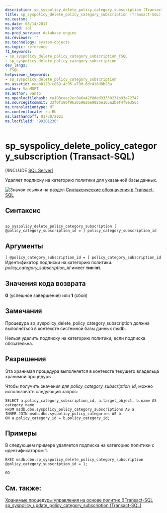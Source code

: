 ```yaml
---
description: sp_syspolicy_delete_policy_category_subscription (Transact-SQL)
title: sp_syspolicy_delete_policy_category_subscription (Transact-SQL) | Документация Майкрософт
ms.custom: ''
ms.date: 03/14/2017
ms.prod: sql
ms.prod_service: database-engine
ms.reviewer: ''
ms.technology: system-objects
ms.topic: reference
f1_keywords:
- sp_syspolicy_delete_policy_category_subscription_TSQL
- sp_syspolicy_delete_policy_category_subscription
dev_langs:
- TSQL
helpviewer_keywords:
- sp_syspolicy_delete_policy_category_subscription
ms.assetid: eeab0120-c869-4c95-a79d-6dc418d0b23a
author: VanMSFT
ms.author: vanto
ms.openlocfilehash: ca183caac2ec8a6a42f8ded33330231b93e72747
ms.sourcegitcommit: 33f0f190f962059826e002be165a2bef4f9e350c
ms.translationtype: MT
ms.contentlocale: ru-RU
ms.lasthandoff: 01/30/2021
ms.locfileid: "99201236"
---
```

# <a name="sp_syspolicy_delete_policy_category_subscription-transact-sql"></a>sp_syspolicy_delete_policy_category_subscription (Transact-SQL)
[!INCLUDE [SQL Server](../../includes/applies-to-version/sqlserver.md)]

  Удаляет подписку на категорию политики для указанной базы данных.  
  
 ![Значок ссылки на раздел](../../database-engine/configure-windows/media/topic-link.gif "Значок ссылки на раздел") [Синтаксические обозначения в Transact-SQL](../../t-sql/language-elements/transact-sql-syntax-conventions-transact-sql.md)  
  
## <a name="syntax"></a>Синтаксис  
  
```  
  
sp_syspolicy_delete_policy_category_subscription [ @policy_category_subscription_id = ] policy_category_subscription_id  
```  
  
## <a name="arguments"></a>Аргументы  
`[ @policy_category_subscription_id = ] policy_category_subscription_id` Идентификатор подписки на категорию политики. *policy_category_subscription_id* имеет **тип int**.  
  
## <a name="return-code-values"></a>Значения кода возврата  
 **0** (успешное завершение) или **1** (сбой)  
  
## <a name="remarks"></a>Замечания  
 Процедура sp_syspolicy_delete_policy_category_subscription должна выполняться в контексте системной базы данных msdb.  
  
 Нельзя удалить подписку на категорию политики, если подписка обязательна.  
  
## <a name="permissions"></a>Разрешения  
 Эта хранимая процедура выполняется в контексте текущего владельца хранимой процедуры.  
  
 Чтобы получить значения для *policy_category_subscription_id*, можно использовать следующий запрос:  
  
```  
SELECT a.policy_category_subscription_id, a.target_object, b.name AS category_name  
FROM msdb.dbo.syspolicy_policy_category_subscriptions AS a  
INNER JOIN msdb.dbo.syspolicy_policy_categories AS b  
ON a.policy_category_id = b.policy_category_id;  
```  
  
## <a name="examples"></a>Примеры  
 В следующем примере удаляется подписка на категорию политики с идентификатором 1.  
  
```  
EXEC msdb.dbo.sp_syspolicy_delete_policy_category_subscription @policy_category_subscription_id = 1;  
  
GO  
```  
  
## <a name="see-also"></a>См. также:  
 [Хранимые процедуры управления на основе политик &#40;&#41;Transact-SQL ](../../relational-databases/system-stored-procedures/policy-based-management-stored-procedures-transact-sql.md)   
 [sp_syspolicy_update_policy_category_subscription &#40;Transact-SQL&#41;](../../relational-databases/system-stored-procedures/sp-syspolicy-update-policy-category-subscription-transact-sql.md)  
  
  

